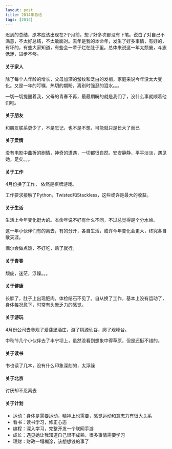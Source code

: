 ```yaml
---
layout: post
title: 2014年总结
tags: [2014]
---
```


迟到的总结，原本应该出现在2个月前，想了好多次都没有下笔。说白了对自己不满意，不太好总结，不太敢面对。去年是我的本命年，发生了好多事情，有好的，有坏的，有些大家知道，有些会一辈子烂在肚子里。总体来说这一年太颓废，斗志低迷，进步不够。

<!--more-->

#### 关于家人

除了每个人年龄的增长，父母加深的皱纹和泛白的发梢，家庭来说今年没太大变化。又是一年的叮嘱，热切的期盼，离别时强忍的泪水。。。

一切一切提醒着我，父母的青春不再，最最期盼的就是我们了，没什么事就顺着他们吧。

#### 关于朋友

和朋友联系更少了，不是忘记，也不是不想，可能就只是长大了而已

#### 关于爱情

没有电影中曲折的剧情，神奇的遭遇，一切都很自然。安安静静，平平淡淡，遇见她，足矣。。。

#### 关于工作

4月份换了工作， 依然是棋牌游戏。

工作要求接触了Python，Twisted和Stackless，这些或许是最大的收获。

#### 关于生活

生活上今年变化挺大的。本命年说不好有什么不同，不过总觉得是个分水岭。

这一年小伙伴们有的离去，有的分开，各自生活，或许今年变化会更大，终究各自散天涯。

偶尔会做点饭，不好吃，熟了就行。

#### 关于青春

颓废，迷茫，浮躁。。。

#### 关于健康

长胖了，肚子上出现肥肉，体检结石不见了。自从换了工作，基本上没有运动了，身体每况愈下，时常有头晕乏力的感觉。

#### 关于游玩

4月份公司去参观了爱斐堡酒庄，游了桃源仙谷，爬了观峰台。

中秋节几个小伙伴去了丰宁坝上，虽然没看到想象中得草原，但是还挺不错的。

#### 关于读书

书也读了几本，没有什么印象深刻的，太浮躁

#### 关于北京

讨厌却不忍离去

#### 关于计划

+ 运动：身体是需要运动，精神上也需要，感觉运动和意志力有很大关系
+ 看书：读书学习，修正心态
+ 编程：深入学习，完整开发一个联网手游
+ 成长：遇见她让我知道自己很不成熟，很多事情需要学习
+ 理财：财政一塌糊涂，该想想钱的事了
